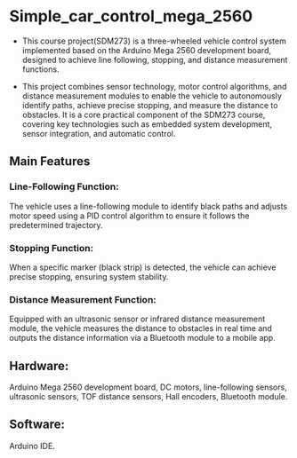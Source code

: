 # Simple_car_control_mega_2560
* This course project(SDM273) is a three-wheeled vehicle control system implemented based on the Arduino Mega 2560 development board, designed to achieve line following, stopping, and distance measurement functions.

* This project combines sensor technology, motor control algorithms, and distance measurement modules to enable the vehicle to autonomously identify paths, achieve precise stopping, and measure the distance to obstacles. It is a core practical component of the SDM273 course, covering key technologies such as embedded system development, sensor integration, and automatic control.  

## Main Features  
### Line-Following Function:  
The vehicle uses a line-following module to identify black paths and adjusts motor speed using a PID control algorithm to ensure it follows the predetermined trajectory.  

### Stopping Function:  
When a specific marker (black strip) is detected, the vehicle can achieve precise stopping, ensuring system stability.  

### Distance Measurement Function:  
Equipped with an ultrasonic sensor or infrared distance measurement module, the vehicle measures the distance to obstacles in real time and outputs the distance information via a Bluetooth module to a mobile app.  

## Hardware:  
Arduino Mega 2560 development board, DC motors, line-following sensors, ultrasonic sensors, TOF distance sensors, Hall encoders, Bluetooth module.  

## Software:  
Arduino IDE.
